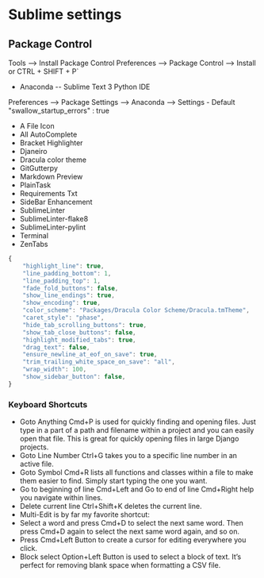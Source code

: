 # Sublime settings

## Package Control
Tools --> Install Package Control 
Preferences --> Package Control --> Install or CTRL + SHIFT + P`
* Anaconda -- Sublime Text 3 Python IDE

 Preferences --> Package Settings --> Anaconda --> Settings - Default
 "swallow_startup_errors" : true

* A File Icon
* All AutoComplete
* Bracket Highlighter
* Djaneiro
* Dracula color theme
* GitGutterpy
* Markdown Preview
* PlainTask
* Requirements Txt
* SideBar Enhancement
* SublimeLinter
* SublimeLinter-flake8
* SublimeLinter-pylint
* Terminal
* ZenTabs

```javascript
{
    "highlight_line": true,
    "line_padding_bottom": 1,
    "line_padding_top": 1,
    "fade_fold_buttons": false,
    "show_line_endings": true,
    "show_encoding": true,
    "color_scheme": "Packages/Dracula Color Scheme/Dracula.tmTheme",
    "caret_style": "phase",
    "hide_tab_scrolling_buttons": true,
    "show_tab_close_buttons": false,
    "highlight_modified_tabs": true,
    "drag_text": false,
    "ensure_newline_at_eof_on_save": true,
    "trim_trailing_white_space_on_save": "all",
    "wrap_width": 100,
    "show_sidebar_button": false,
}
```

### Keyboard Shortcuts
* Goto Anything Cmd+P is used for quickly finding and opening files. Just type in a part of a path and filename within a project and you can easily open that file. This is great for quickly opening files in large Django projects.
* Goto Line Number Ctrl+G takes you to a specific line number in an active file.
* Goto Symbol Cmd+R lists all functions and classes within a file to make them easier to find. Simply start typing the one you want.
* Go to beginning of line Cmd+Left and Go to end of line Cmd+Right help you navigate within lines.
* Delete current line Ctrl+Shift+K deletes the current line.
* Multi-Edit is by far my favorite shortcut:
* Select a word and press Cmd+D to select the next same word. Then press Cmd+D again to select the next same word again, and so on.
* Press Cmd+Left Button to create a cursor for editing everywhere you click.
* Block select Option+Left Button is used to select a block of text. It’s perfect for removing blank space when formatting a CSV file.
